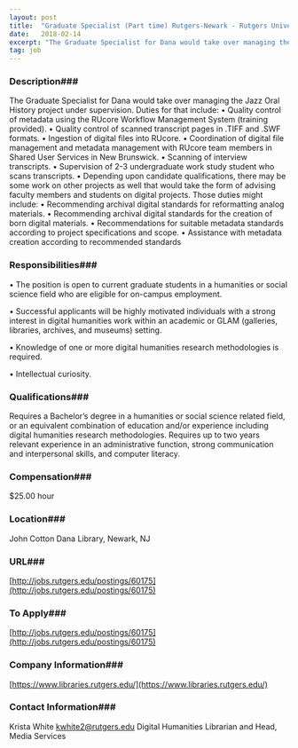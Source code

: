 ```yaml
---
layout: post
title:  "Graduate Specialist (Part time) Rutgers-Newark - Rutgers University Libraries"
date:   2018-02-14
excerpt: "The Graduate Specialist for Dana would take over managing the Jazz Oral History project under supervision. Duties for that include: • Quality control of metadata using the RUcore Workflow Management System (training provided). • Quality control of scanned transcript pages in .TIFF and .SWF formats. • Ingestion of digital files..."
tag: job
---
```


### Description###

The Graduate Specialist for Dana would take over managing the Jazz Oral History project under supervision.
Duties for that include:
• Quality control of metadata using the RUcore Workflow Management System (training provided).
• Quality control of scanned transcript pages in .TIFF and .SWF formats.
• Ingestion of digital files into RUcore.
• Coordination of digital file management and metadata management with RUcore team members in Shared User Services in New Brunswick.
• Scanning of interview transcripts.
• Supervision of 2-3 undergraduate work study student who scans transcripts.
• Depending upon candidate qualifications, there may be some work on other projects as well that would take the form of advising faculty members and students on digital projects.
Those duties might include:
• Recommending archival digital standards for reformatting analog materials.
• Recommending archival digital standards for the creation of born digital materials.
• Recommendations for suitable metadata standards according to project specifications and scope.
• Assistance with metadata creation according to recommended standards


### Responsibilities###


•  The position is open to current graduate students in a humanities or social science field who are eligible for on-campus employment.

•  Successful applicants will be highly motivated individuals with a strong interest in digital humanities work within an academic or GLAM (galleries, libraries, archives, and museums) setting.

•  Knowledge of one or more digital humanities research methodologies is required.

•  Intellectual curiosity.


### Qualifications###

Requires a Bachelor’s degree in a humanities or social science related field, or an equivalent combination of education and/or experience including digital humanities research methodologies.
Requires up to two years relevant experience in an administrative function, strong communication and interpersonal skills, and computer literacy.


### Compensation###

$25.00 hour  


### Location###

John Cotton Dana Library, Newark, NJ


### URL###

[http://jobs.rutgers.edu/postings/60175](http://jobs.rutgers.edu/postings/60175)

### To Apply###

[http://jobs.rutgers.edu/postings/60175](http://jobs.rutgers.edu/postings/60175)  


### Company Information###

[https://www.libraries.rutgers.edu/](https://www.libraries.rutgers.edu/)


### Contact Information###

Krista White
kwhite2@rutgers.edu        Digital Humanities Librarian and Head, Media Services

